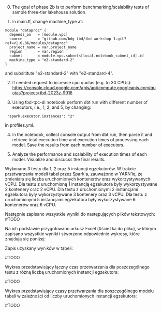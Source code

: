 0. The goal of phase 2b is to perform benchmarking/scalability tests of sample three-tier lakehouse solution.

1. In main.tf, change machine_type at:

```
module "dataproc" {
  depends_on   = [module.vpc]
  source       = "github.com/bdg-tbd/tbd-workshop-1.git?ref=v1.0.36/modules/dataproc"
  project_name = var.project_name
  region       = var.region
  subnet       = module.vpc.subnets[local.notebook_subnet_id].id
  machine_type = "e2-standard-2"
}
```

and subsititute "e2-standard-2" with "e2-standard-4".

2. If needed request to increase cpu quotas (e.g. to 30 CPUs): 
https://console.cloud.google.com/apis/api/compute.googleapis.com/quotas?project=tbd-2023z-9918

3. Using tbd-tpc-di notebook perform dbt run with different number of executors, i.e., 1, 2, and 5, by changing:
```
 "spark.executor.instances": "2"
```

in profiles.yml.

4. In the notebook, collect console output from dbt run, then parse it and retrieve total execution time and execution times of processing each model. Save the results from each number of executors. 

5. Analyze the performance and scalability of execution times of each model. Visualize and discucss the final results.

Wykonano 3 testy dla 1, 2 oraz 5 instancji egzekutorów. W trakcie przetwarzania modeli tabel przez Spark'a, zauważono w YARN'ie, że zmieniała się liczba uruchomionych kontenerów oraz wykorzystywanych vCPU. Dla testu z uruchomioną 1 instancją egzekutora były wykorzystywane 2 kontenery oraz 2 vCPU. Dla testu z uruchomionymi 2 instancjami egzekutora były wykorzystywane 3 kontenery oraz 3 vCPU. Dla testu z uruchomionymi 5 instancjami egzekutora były wykorzystywane 6 kontenerów oraz 6 vCPU.

Następnie zapisano wszystkie wyniki do następujących plików tekstowych: #TODO

Na ich podstawie przygotowano arkusz Excel (#ścieżka do pliku), w którym zapisano wszystkie wyniki i stworzone odpowiednie wykresy, które znajdują się poniżej:

Zapis uzyskany wyników w tabeli:

#TODO

Wykres przedstawiający łączny czas przetwarzania dla poszczególnego testu z różną liczbą uruchomionych instancji egzekutora:

#TODO

Wykres przedstawiający czasy przetwarzania dla poszczególnego modelu tabeli w zależności od liczby uruchomionych instancji egzekutora:

#TODO


   
